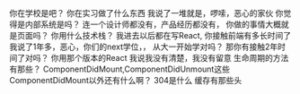 你在学校是吧？
你在实习做了什么东西  我说了一堆就是，啰嗦，恶心的家伙
你觉得是内部系统是吗？  连一个设计师都没有，产品经历都没有，
你做的事情大概就是页面吗？
你用什么技术栈？  我进去以后都在写React,
你接触前端有多长时间了   我说了1年多，恶心，你们的next学位，，
从大一开始学对吗？ 那你有接触2年时间了对吗？
你用那个版本的React  我说我没有清楚，我没有留意 
生命周期的方法有那些？ ComponentDidMount,ComponentDidUnmount这些   
ComponentDidMount以外还有什么啊？
304是什么
缓存有那些头
